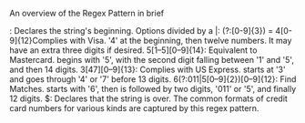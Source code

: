 An overview of the Regex Pattern in brief

\: Declares the string's beginning.
Options divided by a |:
(?:[0-9]{3}) = 4[0-9]{12}Complies with Visa. '4' at the beginning, then twelve numbers. It may have an extra three digits if desired.
5[1–5][0–9]{14}: Equivalent to Mastercard. begins with '5', with the second digit falling between '1' and '5', and then 14 digits.
3[47][0–9]{13}: Complies with US Express. starts at '3' and goes through '4' or '7' before 13 digits.
6(?:011|5[0–9]{2})[0–9]{12}: Find Matches. starts with '6', then is followed by two digits, '011' or '5', and finally 12 digits.
$: Declares that the string is over.
The common formats of credit card numbers for various kinds are captured by this regex pattern. 
